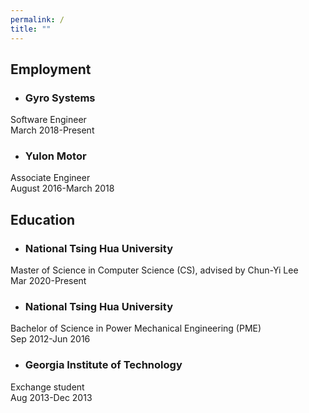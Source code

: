 ```yaml
---
permalink: /
title: ""
---
```

## Employment
- ### Gyro Systems
Software Engineer  
March 2018-Present
- ### Yulon Motor
Associate Engineer  
August 2016-March 2018

## Education
- ### National Tsing Hua University
Master of Science in Computer Science (CS), advised by Chun-Yi Lee  
Mar 2020-Present

- ### National Tsing Hua University
Bachelor of Science in Power Mechanical Engineering (PME)  
Sep 2012-Jun 2016

- ### Georgia Institute of Technology
Exchange student  
Aug 2013-Dec 2013
